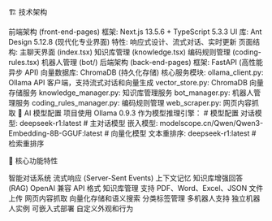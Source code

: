 🏗️ 技术架构

前端架构 (front-end-pages)
    框架: Next.js 13.5.6 + TypeScript 5.3.3
    UI 库: Ant Design 5.12.8 (现代化专业界面)
    特性: 响应式设计、流式对话、实时更新
页面结构:
    主聊天界面 (index.tsx)
    知识库管理 (knowledge.tsx)
    编码规则管理 (coding-rules.tsx)
    机器人管理 (bot/)
后端架构 (back-end-pages)
    框架: FastAPI (高性能异步 API)
    向量数据库: ChromaDB (持久化存储)
核心服务模块:
    ollama_client.py: Ollama API 客户端，支持流式对话和向量生成
    vector_store.py: ChromaDB 向量存储服务
    knowledge_manager.py: 知识库管理服务
    bot_manager.py: 机器人管理服务
    coding_rules_manager.py: 编码规则管理
    web_scraper.py: 网页内容抓取
🤖 AI 模型配置
    项目使用 Ollama 0.9.3 作为模型推理引擎：
    # 模型配置
        对话模型: deepseek-r1:latest # 主对话模型
        嵌入模型: modelscope.cn/Qwen/Qwen3-Embedding-8B-GGUF:latest # 向量化模型
        文本重排序: deepseek-r1:latest # 检索重排序

🔧 核心功能特性

智能对话系统
    流式响应 (Server-Sent Events)
    上下文记忆
    知识库增强回答 (RAG)
    OpenAI 兼容 API 格式
知识库管理
    支持 PDF、Word、Excel、JSON 文件上传
    网页内容抓取
    向量化存储和语义搜索
    分类标签管理
多机器人支持
    独立机器人实例
    可嵌入式部署
    自定义外观和行为

